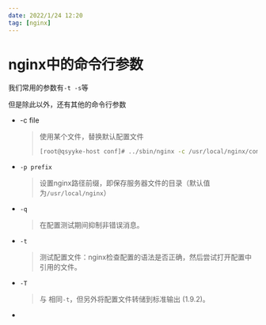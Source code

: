 ```yaml
---
date: 2022/1/24 12:20 
tag: [nginx]
---
```


# nginx中的命令行参数

我们常用的参数有`-t -s`等

但是除此以外，还有其他的命令行参数

- -c file

  > 使用某个文件，替换默认配置文件
  >
  > ```sh
  > [root@qsyyke-host conf]# ../sbin/nginx -c /usr/local/nginx/conf/nginx_fuben2.conf
  > ```

- `-p prefix` 

  > 设置nginx路径前缀，即保存服务器文件的目录（默认值为`/usr/local/nginx`）

- `-q` 

  > 在配置测试期间抑制非错误消息。

- `-t` 

  > 测试配置文件：nginx检查配置的语法是否正确，然后尝试打开配置中引用的文件。

- `-T` 

  > 与 相同`-t`，但另外将配置文件转储到标准输出 (1.9.2)。

- 

